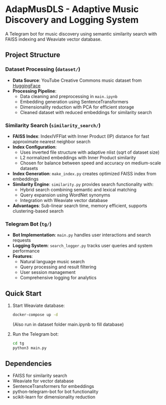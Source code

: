 # AdapMusDLS - Adaptive Music Discovery and Logging System

A Telegram bot for music discovery using semantic similarity search with FAISS indexing and Weaviate vector database.

## Project Structure

### Dataset Processing (`dataset/`)

- **Data Source**: YouTube Creative Commons music dataset from [HuggingFace](https://huggingface.co/datasets/WaveGenAI/youtube-cc-by-music_annoted)
- **Processing Pipeline**: 
  - Data cleaning and preprocessing in `main.ipynb`
  - Embedding generation using SentenceTransformers
  - Dimensionality reduction with PCA for efficient storage
  - Cleaned dataset with reduced embeddings for similarity search

### Similarity Search (`similarity_search/`)

- **FAISS Index**: IndexIVFFlat with Inner Product (IP) distance for fast approximate nearest neighbor search
- **Index Configuration**: 
  - Uses inverted file structure with adaptive nlist (sqrt of dataset size)
  - L2 normalized embeddings with Inner Product similarity
  - Chosen for balance between speed and accuracy on medium-scale datasets
- **Index Generation**: `make_index.py` creates optimized FAISS index from embeddings
- **Similarity Engine**: `similarity.py` provides search functionality with:
  - Hybrid search combining semantic and lexical matching
  - Query expansion using WordNet synonyms
  - Integration with Weaviate vector database
- **Advantages**: Sub-linear search time, memory efficient, supports clustering-based search

### Telegram Bot (`tg/`)

- **Bot Implementation**: `main.py` handles user interactions and search requests
- **Logging System**: `search_logger.py` tracks user queries and system performance
- **Features**:
  - Natural language music search
  - Query processing and result filtering
  - User session management
  - Comprehensive logging for analytics

## Quick Start

1. Start Weaviate database:
   ```bash
   docker-compose up -d
   ```
   (Also run in dataset folder main.ipynb to fill database)

2. Run the Telegram bot:
   ```bash
   cd tg
   python3 main.py
   ```

## Dependencies

- FAISS for similarity search
- Weaviate for vector database
- SentenceTransformers for embeddings
- python-telegram-bot for bot functionality
- scikit-learn for dimensionality reduction